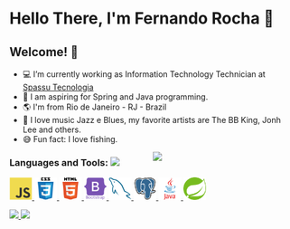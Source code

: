 # Hello There, I'm Fernando Rocha 👋
## Welcome! 👋

- 💻 I’m currently working as Information Technology Technician at [Spassu Tecnologia](https://www.spassu.com.br/)
- 🚀 I am aspiring for Spring and Java programming.
- 🌎 I'm from Rio de Janeiro - RJ - Brazil
- 🎸 I love music Jazz  e Blues, my favorite artists are The BB King, Jonh Lee and others.
-  😅 Fun fact: I love fishing.



 <img width="250" align="right" src="https://media2.giphy.com/media/PoHs1Ne8rcMuZRJted/giphy.gif?cid=ecf05e47ivptlsb8zjo8dy80gcckuzxgpclqprzqntd1eqxl&rid=giphy.gif&ct=g">

<h3 align="left">Languages and Tools: <img src="https://media1.giphy.com/media/MdA16VIoXKKxNE8Stk/giphy.gif?cid=ecf05e478jxnepm66779ejeskl1cw2qwulzppev1eb9kfc5d&rid=giphy.gif&ct=g" width="30"></h3>

<p align="left"> 
<a href="https://developer.mozilla.org/en-US/docs/Web/JavaScript" target="_blank"> <img src="https://raw.githubusercontent.com/devicons/devicon/master/icons/javascript/javascript-original.svg" alt="javascript" width="40" height="40"/> </a>	
<a href="https://www.w3schools.com/css/" target="_blank"> <img src="https://raw.githubusercontent.com/devicons/devicon/master/icons/css3/css3-original-wordmark.svg" alt="css3" width="40" height="40"/> </a>
<a href="https://www.w3.org/html/" target="_blank"> <img src="https://raw.githubusercontent.com/devicons/devicon/master/icons/html5/html5-original-wordmark.svg" alt="html5" width="40" height="40"/> </a> 
<a href="https://getbootstrap.com" target="_blank"> <img src="https://raw.githubusercontent.com/devicons/devicon/master/icons/bootstrap/bootstrap-plain-wordmark.svg" alt="bootstrap" width="40" height="40"/> </a> 
<a href="https://www.mysql.com/" target="_blank"> <img src="https://github.com/devicons/devicon/blob/master/icons/mysql/mysql-original.svg" alt="mysql" width="40" height="40"/> </a> 
 <a href="https://www.postgresql.org/" target="_blank"> <img src="https://github.com/devicons/devicon/blob/master/icons/postgresql/postgresql-original.svg" alt="postgresql" width="40" height="40"/> </a>
<a href="https://www.java.com/pt-BR/" target="_blank"> <img src="https://github.com/devicons/devicon/blob/master/icons/java/java-original-wordmark.svg"  alt="java" width="40" height="40"/> </a> 
 <a href="https://spring.io/" target="_blank"> <img src="https://github.com/devicons/devicon/blob/master/icons/spring/spring-original.svg"  alt="spring" width="40" height="40"/> </a> 

</p>
</h3>




<div>
  <a href="https://github.com/Rochaadm23">
  <img height="180em" src="https://github-readme-stats.vercel.app/api?username=Rochaadm23&show_icons=true&theme=tokyonight&include_all_commits=true&count_private=true"/>
  
  <img height="180em" src="https://github-readme-stats.vercel.app/api/top-langs?username=Rochaadm23&layout=compact&langs_count=5&theme=tokyonight" />
</div>

<!--
**Fernando Rocha** is a ✨ _special_ ✨ repository because its `README.md` (this file) appears on your GitHub profile. 
